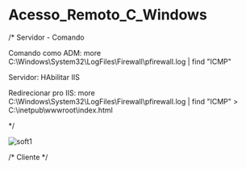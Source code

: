 # Acesso_Remoto_C_Windows
/*	Servidor - Comando

Comando como ADM: more C:\Windows\System32\LogFiles\Firewall\pfirewall.log | find "ICMP"

Servidor: HAbilitar IIS

Redirecionar pro IIS: more C:\Windows\System32\LogFiles\Firewall\pfirewall.log | find "ICMP" > C:\inetpub\wwwroot\index.html

*/

![soft1](https://user-images.githubusercontent.com/9101840/33723522-15c85428-db54-11e7-9d13-4c9db5ceee64.png)


/* Cliente */


